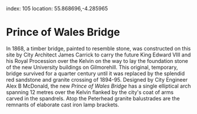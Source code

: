 index: 105
location: 55.868696,-4.285965

# Prince of Wales Bridge

In 1868, a timber bridge, painted to resemble stone, was constructed
on this site by City Architect James Carrick to carry the future King
Edward VIII and his Royal Procession over the Kelvin on the way to lay
the foundation stone of the new University buildings on
Gilmorehill. This original, temporary, bridge survived for a quarter
century until it was replaced by the splendid red sandstone and
granite crossing of 1894-95. Designed by City Engineer Alex B
McDonald, the new _Prince of Wales Bridge_ has a single elliptical
arch spanning 12 metres over the Kelvin flanked by the city's coat of
arms carved in the spandrels. Atop the Peterhead granite balustrades
are the remnants of elaborate cast iron lamp brackets.
